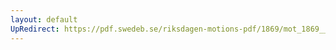 ```yaml
---
layout: default
UpRedirect: https://pdf.swedeb.se/riksdagen-motions-pdf/1869/mot_1869__ak__00213/mot_1869__ak__00213_002.pdf
---
```

